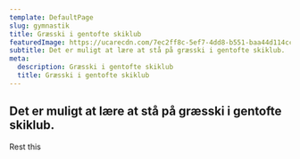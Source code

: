 ```yaml
---
template: DefaultPage
slug: gymnastik
title: Græsski i gentofte skiklub
featuredImage: https://ucarecdn.com/7ec2ff8c-5ef7-4dd8-b551-baa44d114cc3/
subtitle: Det er muligt at lære at stå på græsski i gentofte skiklub.
meta:
  description: Græsski i gentofte skiklub
  title: Græsski i gentofte skiklub
---
```


 ## Det er muligt at lære at stå på græsski i gentofte skiklub.

 Rest this
 